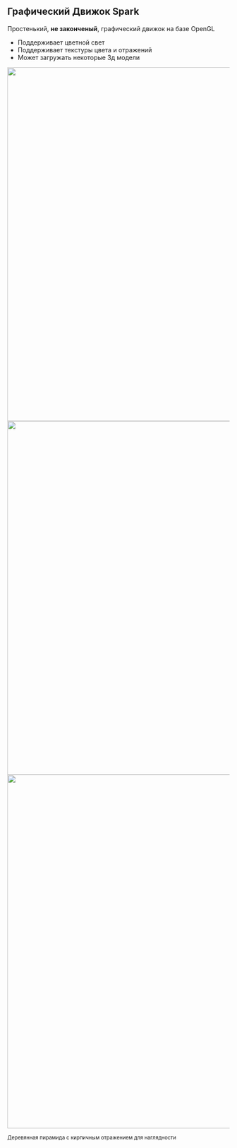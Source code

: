 ## Графический Движок Spark
Простенький, **не законченый**, графический движок на базе OpenGL
- Поддерживает цветной свет
- Поддерживает текстуры цвета и отражений
- Может загружать некоторые 3д модели

<a>
    <img src="https://github.com/user-attachments/assets/1181bac8-8211-4f1a-ae76-4001ba6ca427" width="800">
    <img src="https://github.com/user-attachments/assets/0c7fd023-4843-49ca-858b-d5a1a8fc532d" width="800">
    <img src="https://github.com/user-attachments/assets/2b43f3d1-1555-4d31-9d05-14db47b4a27d" width="800">
</a>

<sup>Деревянная пирамида с кирпичным отражением для наглядности</sup>
